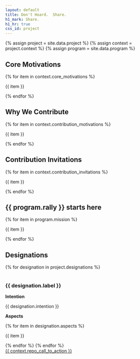 ```yaml
---
layout: default
title: Don't Hoard.  Share.
h1_mark: Share.
h1_hr: true
css_id: project
---
```


{% assign project = site.data.project %}
{% assign context = project.context %}
{% assign program = site.data.program %}

<section>
  <h2>Core Motivations </h2>
  {% for item in context.core_motivations %}
  <p>{{ item }}</p>
  {% endfor %}
</section>

<section>
  <h2>Why We Contribute</h2>
  {% for item in context.contribution_motivations %}
  <p>{{ item }}</p>
  {% endfor %}
</section>

<section>
  <h2>Contribution Invitations</h2>
  {% for item in context.contribution_invitations %}
  <p>{{ item }}</p>
  {% endfor %}
</section>

<section>
  <h2>{{ program.rally }} starts here</h2>
  {% for item in program.mission %}
  <p>{{ item }}</p>
  {% endfor %}
</section>

<section>
  <h2>Designations</h2>
  {% for designation in project.designations %}
  <br>
  <br>
  <h3>{{ designation.label }}</h3>
  <p><strong>Intention</strong></p> <p>{{ designation.intention }}</p>
  <p><strong>Aspects</strong></p>
    {% for item in designation.aspects %}
  <p>{{ item }}</p>
    {% endfor %}
  {% endfor %}
</section>

<div class="md-cta-group">
  <a href="{{ site.repo_url }}">{{ context.repo_call_to_action }}</a>
</div>
